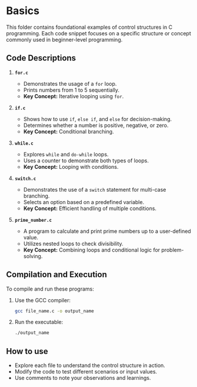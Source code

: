 # Basics

This folder contains foundational examples of control structures in C programming. Each code snippet focuses on a specific structure or concept commonly used in beginner-level programming.

## Code Descriptions

1. **`for.c`**
   - Demonstrates the usage of a `for` loop.
   - Prints numbers from 1 to 5 sequentially.
   - **Key Concept:** Iterative looping using `for`.

2. **`if.c`**
   - Shows how to use `if`, `else if`, and `else` for decision-making.
   - Determines whether a number is positive, negative, or zero.
   - **Key Concept:** Conditional branching.

3. **`while.c`**
   - Explores `while` and `do-while` loops.
   - Uses a counter to demonstrate both types of loops.
   - **Key Concept:** Looping with conditions.

4. **`switch.c`**
   - Demonstrates the use of a `switch` statement for multi-case branching.
   - Selects an option based on a predefined variable.
   - **Key Concept:** Efficient handling of multiple conditions.

5. **`prime_number.c`**
   - A program to calculate and print prime numbers up to a user-defined value.
   - Utilizes nested loops to check divisibility.
   - **Key Concept:** Combining loops and conditional logic for problem-solving.

## Compilation and Execution

To compile and run these programs:
1. Use the GCC compiler:
   ```bash
   gcc file_name.c -o output_name
   ```
2. Run the executable:
   ```bash
   ./output_name
   ```

## How to use
- Explore each file to understand the control structure in action.
- Modify the code to test different scenarios or input values.
- Use comments to note your observations and learnings.

